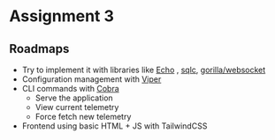 # Assignment 3

## Roadmaps

* Try to implement it with libraries like [Echo](https://github.com/labstack/echo)
  , [sqlc](https://github.com/kyleconroy/sqlc), [gorilla/websocket](https://github.com/gorilla/websocket)
* Configuration management with [Viper](https://github.com/spf13/viper)
* CLI commands with [Cobra](https://github.com/spf13/cobra)
  * Serve the application
  * View current telemetry
  * Force fetch new telemetry
* Frontend using basic HTML + JS with TailwindCSS
